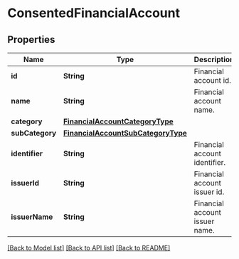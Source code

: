# ConsentedFinancialAccount

## Properties
Name | Type | Description | Notes
------------ | ------------- | ------------- | -------------
**id** | **String** | Financial account id. | 
**name** | **String** | Financial account name. | 
**category** | [**FinancialAccountCategoryType**](FinancialAccountCategoryType.md) |  | 
**subCategory** | [**FinancialAccountSubCategoryType**](FinancialAccountSubCategoryType.md) |  | 
**identifier** | **String** | Financial account identifier. | 
**issuerId** | **String** | Financial account issuer id. | 
**issuerName** | **String** | Financial account issuer name. | 

[[Back to Model list]](../README.md#documentation-for-models) [[Back to API list]](../README.md#documentation-for-api-endpoints) [[Back to README]](../README.md)


